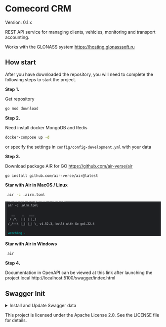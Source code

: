 
# Comecord CRM
Version: 0.1.x

REST API service for managing clients, vehicles, monitoring and transport accounting. 

Works with the GLONASS system https://hosting.glonasssoft.ru

## How start 
After you have downloaded the repository, you will need to complete the following steps to start the project.

**Step 1.**

Get repository 
```bash
go mod download
```
**Step 2.** 

Need install docker MongoDB and Redis
```bash
docker-compose up -d
```
or specify the settings in `config/config-development.yml` with your data


**Step 3.**

Download package AIR for GO https://github.com/air-verse/air

```bash
go install github.com/air-verse/air@latest
```

**Star with Air in MacOS / Linux**
```bash
 air -c .airm.toml
```

![img.png](docs/img.png)

**Star with Air in Windows**
```bash
 air
```

**Step 4.**

Documentation in OpenAPI can be viewed at this link after launching the project local
http://localhost:5100/swagger/index.html

## Swagger Init
<details>
<summary> Install and Update Swagger data</summary>

```markdown
1. go install github.com/swaggo/swag/cmd/swag@v1.16.3
2. go get github.com/swaggo/gin-swagger
3. go get github.com/swaggo/swag
4. go get github.com/swaggo/files
5. swag init -g cmd/main.go
6. swag init -g cmd/main.go --parseDependency --parseInternal
```
</details>

This project is licensed under the Apache License 2.0. See the LICENSE file for details.
